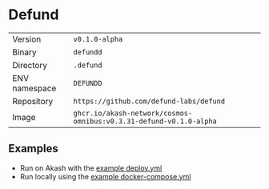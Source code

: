 # Defund

| | |
|---|---|
|Version|`v0.1.0-alpha`|
|Binary|`defundd`|
|Directory|`.defund`|
|ENV namespace|`DEFUNDD`|
|Repository|`https://github.com/defund-labs/defund`|
|Image|`ghcr.io/akash-network/cosmos-omnibus:v0.3.31-defund-v0.1.0-alpha`|

## Examples

- Run on Akash with the [example deploy.yml](./deploy.yml)
- Run locally using the [example docker-compose.yml](./docker-compose.yml)
